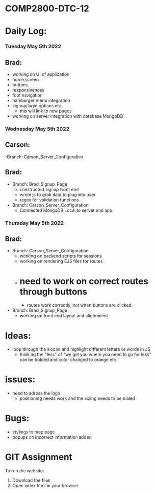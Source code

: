 # COMP2800-DTC-12


# Daily Log:

### Tuesday May 5th 2022

## Brad:

- working on UI of application
- home screen
- buttons 
- responsiveness
- foot navigation
- hamburger menu integration
- signup/login options etc
    - this will link to new pages
- working on server integration with database MongoDB


### Wednesday May 5th 2022

## Carson:
-Branch: Carson_Server_Configuration

## Brad:
- Branch: Brad_Signup_Page
    - constructed signup front end
    - wrote js to grab data to plug into user
    - regex for validation functions
- Branch: Carson_Server_Configuration
    - Connected MongoDB Local to server and app.


### Thursday May 5th 2022

## Brad:
- Branch: Carson_Server_Configuration
    - working on backend scripts for sessions
    - working on rendering EJS files for routes
    - # need to work on correct routes through buttons
        - routes work correctly, not when buttons are clicked
- Branch: Brad_Signup_Page
    - working on front end layout and alighnment

# Ideas:

- loop through the slocan and highlight different letters or words in JS
    - thinking the "less" of "we get you where you need to go for less" can be bolded and color changed to orange etc..
# issues:

- need to adress the logo
    - positioning needs work and the sizing needs to be dialed

# Bugs:


- stylings to map page
- popups on incorrect information added

# GIT Assignment

To run the website:

1. Download the files
2. Open index.html in your browser